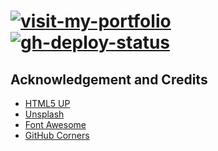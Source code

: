 # [![visit-my-portfolio]][0]</br>[![gh-deploy-status]][1]

## Acknowledgement and Credits

- [HTML5 UP](https://html5up.net/)
- [Unsplash](https://unsplash.com/)
- [Font Awesome](https://fontawesome.com/)
- [GitHub Corners](http://tholman.com/github-corners/)

<!-- Real Links -->
[0]: https://portfolio.tomfi.info
[1]: https://github.com/TomerFi/portfolio/actions?query=workflow%Deploy

<!-- Badges Links -->
[gh-deploy-status]: https://github.com/TomerFi/portfolio/workflows/Deploy/badge.svg
[visit-my-portfolio]: https://img.shields.io/badge/Visit-My%20Portfolio-blueviolet?style=for-the-badge&logo=HTML5
